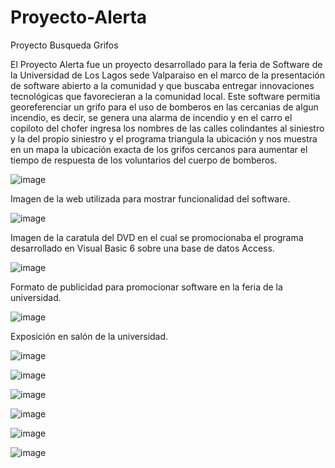# Proyecto-Alerta
Proyecto Busqueda Grifos

  El Proyecto Alerta fue un proyecto desarrollado para la feria de Software de la Universidad de Los Lagos
sede Valparaiso en el marco de la presentación de software abierto a la comunidad y que buscaba entregar 
innovaciones tecnológicas que favorecieran a la comunidad local.
  Este software permitia georeferenciar un grifo para el uso de bomberos en las cercanias de algun incendio,
es decir, se genera una alarma de incendio y en el carro el copiloto del chofer ingresa los nombres de las 
calles colindantes al siniestro y la del propio siniestro y el programa triangula la ubicación y nos muestra 
en un mapa la ubicación exacta de los grifos cercanos para aumentar el tiempo de respuesta de los voluntarios
del cuerpo de bomberos.



![image](https://user-images.githubusercontent.com/45008219/187929726-194951bd-cbfb-42ee-bbfc-7883056771b2.png)

Imagen de la web utilizada para mostrar funcionalidad del software.

![image](https://user-images.githubusercontent.com/45008219/187930128-cd48e905-dae4-404c-8ef6-c8a900a738fc.png)

Imagen de la caratula del DVD en el cual se promocionaba el programa desarrollado en Visual Basic 6 sobre una base de datos Access.

![image](https://user-images.githubusercontent.com/45008219/187930873-3d336f42-6193-44bb-bb14-ff9b23d046fc.png)

Formato de publicidad para promocionar software en la feria de la universidad.

![image](https://user-images.githubusercontent.com/45008219/187931573-f44eba82-feab-40f9-aad3-5b4820b79a33.png)

Exposición en salón de la universidad.

![image](https://user-images.githubusercontent.com/45008219/187932447-640c8251-7dd7-4fed-a247-ab3ae3c82431.png)

![image](https://user-images.githubusercontent.com/45008219/187932558-8346073c-10d0-46ef-bd50-30608895f797.png)

![image](https://user-images.githubusercontent.com/45008219/187932676-f72347b1-909e-4895-b8f8-c51b39ffe8a5.png)

![image](https://user-images.githubusercontent.com/45008219/187932800-b51abb5c-ed83-4963-a430-e901061173d0.png)

![image](https://user-images.githubusercontent.com/45008219/187932903-73feb074-3fd6-4e57-ad31-2c1976dea160.png)

![image](https://user-images.githubusercontent.com/45008219/187933203-2838b77c-a938-4dbb-8fd5-6f562d5b971d.png)


